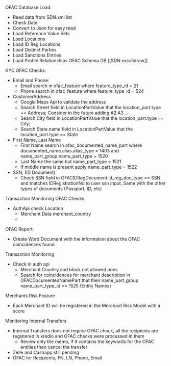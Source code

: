 OFAC Database Load: 
- Read data from SDN.xml list
- Check Date 
- Convert to Json for easy read 
- Load Reference Value Sets
- Load Locations 
- Load ID Reg Locations
- Load Distinct Parties
- Load Sanctions Entries
- Load Profile Relationships
OFAC Schema DB [[SDN.excalidraw]]

KYC OFAC Checks:
- Email and Phone:
	- Email search in ofac_feature where feature_type_id = 21
	- Phone search in ofac_feature where feature_type_id = 524
- CustomerAddress
	- Google Maps Api to validate the address
	- Search Street field in LocationPartValue that the location_part.type == Address; Consider in the future adding A2 A3 ...
	- Search City field in LocationPartValue that the location_part.type == City;
	- Search State.name field in LocationPartValue that the location_part.type == State
- First Name, Last Name
	- First Name search in ofac_documented_name_part where documented_name.alias.alias_type = 1403 and name_part_group.name_part_type = 1520
	- Last Name the same but name_part_type = 1521
	- If middle name is present apply name_part_type = 1522
- SSN, (ID Document)
	- Check SSN field in OFACIDRegDocument.id_reg_doc_type == SSN and matches IDRegistrationNo to user ssn input, Same with the other types of documents (Passport, ID, etc)

Transaction Monitoring OFAC Checks:
- AuthApi check Location 
	- Merchant Data merchant_country 
	- 
	
OFAC Report:
-  Create Word Document with the information about the OFAC coincidences found 

Transaction Monitoring
- Check in auth api
	- Merchant Country and block not allowed ones
	- Search for coincidences for merchant description in OFACDocumentedNamePart that their name_part_group name_part_type_id == 1525 (Entity Names)

Merchants Risk Feature
- Each Merchant ID will be registered in the Merchant Risk Model with a score 

Monitoring Internal Transfers
- Internal Transfers does not require OFAC check, all the recipients are registered in kredio and OFAC checks were processed in them
	- Review only the memo, if it contains the keywords for the OFAC entities then cancel the transfer 
- Zelle and Cashapp still pending
- OFAC for Recipients, FN, LN, Phone, Email